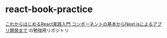 # react-book-practice

[これからはじめるReact実践入門 コンポーネントの基本からNext.jsによるアプリ開発まで](https://amzn.asia/d/89DSACO) の勉強用リポジトリ
